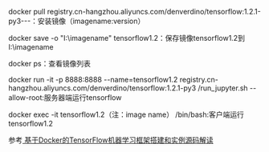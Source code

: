 docker pull registry.cn-hangzhou.aliyuncs.com/denverdino/tensorflow:1.2.1-py3---：安装镜像（imagename:version）

docker save -o "I:\imagename" tensorflow1.2：保存镜像tensorflow1.2到I:\imagename

docker ps：查看镜像列表

docker run -it -p 8888:8888 --name=tensorflow1.2 registry.cn-hangzhou.aliyuncs.com/denverdino/tensorflow:1.2.1-py3 /run_jupyter.sh --allow-root:服务器端运行tensorflow

docker exec -it tensorflow1.2（注：image name） /bin/bash:客户端运行tensorflow1.2

参考[ 基于Docker的TensorFlow机器学习框架搭建和实例源码解读](http://blog.csdn.net/dream_an/article/details/55520205)
